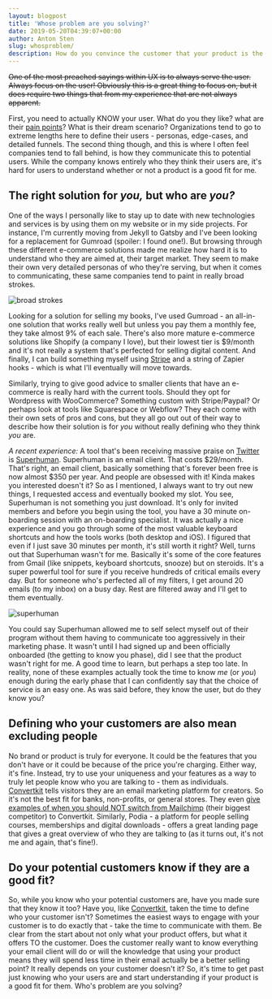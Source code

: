 ```yaml
---
layout: blogpost
title: 'Whose problem are you solving?'
date: 2019-05-20T04:39:07+00:00
author: Anton Sten
slug: whosproblem/
description: How do you convince the customer that your product is the right fit for THEM? Communication, honesty, and knowing your user.
---
```


~~One of the most preached sayings within UX is to always serve the user. Always focus on the user! Obviously this is a great thing to focus on, but it does require two things that from my experience that are not always apparent.~~

First, you need to actually KNOW your user. What do you they like? what are their [pain points](https://www.antonsten.com/understanding-pain-dream-fix/)? What is their dream scenario? Organizations tend to go to extreme lengths here to define their users - personas, edge-cases, and detailed funnels. The second thing though, and this is where I often feel companies tend to fall behind, is how they communicate this to potential users. While the company knows entirely who they think their users are, it's hard for users to understand whether or not a product is a good fit for me.

## The right solution for *you,* but who are *you?*

One of the ways I personally like to stay up to date with new technologies and services is by using them on my website or in my side projects. For instance, I'm currently moving from Jekyll to Gatsby and I've been looking for a replacement for Gumroad (spoiler: I found one!). But browsing through these different e-commerce solutions made me realize how hard it is to understand who they are aimed at, their target market. They seem to make their own very detailed personas of who they're serving, but when it comes to communicating, these same companies tend to paint in really broad strokes.

![broad strokes](/images/broad_strokes.png)

Looking for a solution for selling my books, I've used Gumroad - an all-in-one solution that works really well but unless you pay them a monthly fee, they take almost 9% of each sale. There's also more mature e-commerce solutions like Shopify (a company I love), but their lowest tier is $9/month and it's not really a system that's perfected for selling digital content. And finally, I can build something myself using [Stripe](https://stripe.com/docs/payments/checkout) and a string of Zapier hooks - which is what I'll eventually will move towards.

Similarly, trying to give good advice to smaller clients that have an e-commerce is really hard with the current tools. Should they opt for Wordpress with WooCommerce? Something custom with Stripe/Paypal? Or perhaps look at tools like Squarespace or Webflow? They each come with their own sets of pros and cons, but they all go out out of their way to describe how their solution is for *you* without really defining who they think *you* are.

*A recent experience:* A tool that's been receiving massive praise on [Twitter](https://twitter.com/Superhuman) is [Superhuman](https://superhuman.com). Superhuman is an email client. That costs $29/month. That's right, an email client, basically something that's forever been free is now almost $350 per year. And people are obsessed with it! Kinda makes you interested doesn't it? So as I mentioned, I always want to try out new things, I requested access and eventually booked my slot. You see, Superhuman is not something you just download. It's only for invited members and before you begin using the tool, you have a 30 minute on-boarding session with an on-boarding specialist. It was actually a nice experience and you go through some of the most valuable keyboard shortcuts and how the tools works (both desktop and iOS). I figured that even if I just save 30 minutes per month, it's still worth it right? Well, turns out that Superhuman wasn't for me. Basically it's some of the core features from Gmail (like snippets, keyboard shortcuts, snooze) but on steroids. It's a super powerful tool for sure if you receive hundreds of critical emails every day. But for someone who's perfected all of my filters, I get around 20 emails (to my inbox) on a busy day. Rest are filtered away and I'll get to them eventually.

![superhuman](/images/superhuman.png)

You could say Superhuman allowed me to self select myself out of their program without them having to communicate too aggressively in their marketing phase. It wasn't until I had signed up and been officially onboarded (the getting to know you phase), did I see that the product wasn't right for me. A good time to learn, but perhaps a step too late. In reality, none of these examples actually took the time to know *me* (or *you*) enough during the early phase that I can confidently say that the choice of service is an easy one. As was said before, they know the user, but do they know you?

## Defining who your customers are also mean excluding people

No brand or product is truly for everyone. It could be the features that you don't have or it could be because of the price you're charging. Either way, it's fine. Instead, try to use your uniqueness and your features as a way to truly let people know who you are talking to - them as individuals. [Convertkit](https://mbsy.co/convertkit/antonsten) tells visitors they are an email marketing platform for creators. So it's not  the best fit for banks, non-profits, or general stores. They even [give examples of when you should NOT switch from Mailchimp](https://convertkit.com/5-reasons-switch-mailchimp-convertkit/) (their biggest competitor) to Convertkit. Similarly, Podia - a platform for people selling courses, memberships and digital downloads - offers a great landing page that gives a great overview of who they are talking to (as it turns out, it's not me and again, that's fine!).

## Do your potential customers know if they are a good fit?

So, while you know who your potential customers are, have you made sure that they know it too? Have you, like [Convertkit](https://mbsy.co/convertkit/antonsten), taken the time to define who your customer isn't? Sometimes the easiest ways to engage with your customer is to do exactly that - take the time to communicate with them. Be clear from the start about not only what your product offers, but what it offers TO the customer. Does the customer really want to know everything your email client will do or will the knowledge that using your product means they will spend less time in their email actually be a better selling point? It really depends on your customer doesn't it? So, it's time to get past just knowing who your users are and start understanding if your product is a good fit for them. Who's problem are you solving?
